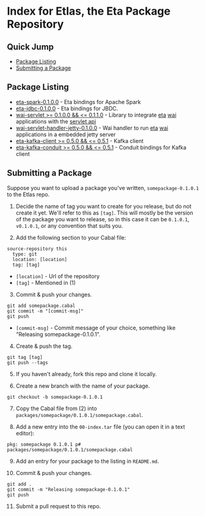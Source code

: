 # Index for Etlas, the Eta Package Repository

## Quick Jump
- [Package Listing](#package-listing)
- [Submitting a Package](#submitting-a-package)

## Package Listing

- [eta-spark-0.1.0.0](https://github.com/Jyothsnasrinivas/eta-spark) - Eta bindings for Apache Spark
- [eta-jdbc-0.1.0.0](https://github.com/Jyothsnasrinivas/eta-jdbc) - Eta bindings for JBDC.
- [wai-servlet >= 0.1.0.0 && <= 0.1.1.0](https://github.com/jneira/wai-servlet) - Library to integrate [eta](http://eta-lang.org) [wai](https://github.com/yesodweb/wai) applications with the [servlet api](http://docs.oracle.com/javaee/7/api/javax/servlet/package-summary.html)
- [wai-servlet-handler-jetty-0.1.0.0](https://github.com/jneira/wai-servlet-handler-jetty) - Wai handler to run [eta](http://eta-lang.org) [wai](https://github.com/yesodweb/wai) applications in a embedded jetty server
- [eta-kafka-client >= 0.5.0 && <= 0.5.1](https://github.com/haskell-works/eta-kafka-client) - Kafka client
- [eta-kafka-conduit >= 0.5.0 && <= 0.5.1](https://github.com/haskell-works/eta-kafka-conduit) - Conduit bindings for Kafka client

## Submitting a Package

Suppose you want to upload a package you've written, `somepackage-0.1.0.1` to the Etlas repo.

1. Decide the name of tag you want to create for you release, but do not create it yet. We'll refer to this as `[tag]`. This will mostly be the version of the package you want to release, so in this case it can be `0.1.0.1`, `v0.1.0.1`, or any convention that suits you.

2. Add the following section to your Cabal file:

```
source-repository this
  type: git
  location: [location] 
  tag: [tag] 
```

  - `[location]` - Url of the repository
  - `[tag]` - Mentioned in (1)

3. Commit & push your changes.

```
git add somepackage.cabal
git commit -m "[commit-msg]"
git push
```
  - `[commit-msg]` - Commit message of your choice, something like "Releasing somepackage-0.1.0.1".

4. Create & push the tag.

```
git tag [tag]
git push --tags
```

5. If you haven't already, fork this repo and clone it locally.

6. Create a new branch with the name of your package.

```
git checkout -b somepackage-0.1.0.1
```

7. Copy the Cabal file from (2) into `packages/somepackage/0.1.0.1/somepackage.cabal`.

8. Add a new entry into the `00-index.tar` file (you can open it in a text editor):

```
pkg: somepackage 0.1.0.1 p# packages/somepackage/0.1.0.1/somepackage.cabal
```

9. Add an entry for your package to the listing in `README.md`.

10. Commit & push your changes.

```
git add .
git commit -m "Releasing somepackage-0.1.0.1"
git push
```

11. Submit a pull request to this repo.
